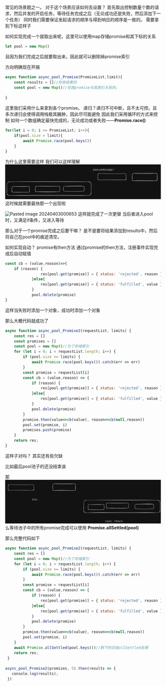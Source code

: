 

常见的场景题之一。
对于这个场景应该如何去设置？
首先取出控制数量个数的请求，然后并发的开启任务，等待任务完成之后（无论成功还是失败，然后添加下一个任务）
同时我们需要保证发起请求的顺序与得到响应的顺序是一致的。
需要拿到下标这样子


如何实现完成一个就取出来呢，这里可以使用map存储promise和其下标的关系
```js
let pool = new Map()
```

且因为我们完成之后就要取出来，因此就可以删除掉promise索引

方向明确现在开搞
```js
async function async_pool_Promise(PromiseList,limit){
	const results = []//存放结果的
	const pool = new Map()//存放promise与其索引关系的。
	
} 
```

这里我们采用什么来拿到各个promise。
递归？递归不可中断，且不太可控。且多次递归会使得调用栈极其臃肿，因此尽可能避免
因此我们采用循环的方式来控制
如何一个数组确定最快完成的，无论成功或者失败——**Promise.race()**



```js
for(let i = 0; i <= PromiseList; i++){
	if(pool.size > limit){
		await Promise.race(pool.keys())
	}
}
```
为什么这里需要这样
我们可以这样理解![Pasted image 20240403000523](%E5%AE%9E%E7%8E%B0%E5%B9%B6%E5%8F%91%E8%AF%B7%E6%B1%82+%E6%8E%A7%E5%88%B6%E6%95%B0%E9%87%8F.assets/Pasted%20image%2020240403000523.png)
这时候就需要最快那一个出现啦

![Pasted image 20240403000653](Pasted%20image%2020240403000653.png)
这样就完成了一次更替
当后者进入pool时，又满足if条件，又进入等待

那么对于一个promise完成之后要干嘛？
是不是要将结果添加到results中，然后将自己在pool中的痕迹清空。

如何实现自动？
promise有then方法
通过promise的then方法，注册事件实现完成后自动赋值

```js
const cb = (value,reason)=>{
	if (reason) {
                res[pool.get(promise)] = { status: 'rejected', reason };
            }else{
                res[pool.get(promise)] = { status: 'fulfilled', value };
            }
            pool.delete(promise)
}
```

这样当失败时添加一个对象，成功时添加一个对象

那么大概代码就成功了
```js
async function async_pool_Promise2(requestList, limits) {
    const res = []
    const promises = []
    const pool = new Map()//为了存储索引
    for (let i = 0; i < requestList.length; i++) {
        if (pool.size >= limits) {
            await Promise.race(pool.keys()).catch(err => err)
        }
        const promise = requestList[i]
        const cb = (value,reason) => {
            if (reason) {
                res[pool.get(promise)] = { status: 'rejected', reason };
            }else{
                res[pool.get(promise)] = { status: 'fulfilled', value };
            }
            pool.delete(promise)
        }
        promise.then(value=>cb(value), reason=>cb(null,reason))
        pool.set(promise, i)
        promises.push(promise)
    }
	return res;
}
```

这样子对吗？
其实还有些欠缺

比如最后pool池子的还没结束诶



那![Pasted image 20240403001743](%E5%AE%9E%E7%8E%B0%E5%B9%B6%E5%8F%91%E8%AF%B7%E6%B1%82+%E6%8E%A7%E5%88%B6%E6%95%B0%E9%87%8F.assets/Pasted%20image%2020240403001743.png)么等待池子中的所有promise完成可以使用 **Promise.allSettled(pool)**


那么完整代码如下
```js
async function async_pool_Promise2(requestList, limits) {
    const res = []
    const pool = new Map()//为了存储索引
    for (let i = 0; i < requestList.length; i++) {
        if (pool.size >= limits) {
            await Promise.race(pool.keys()).catch(err => err)
        }
        const promise = requestList[i]
        const cb = (value,reason) => {
            if (reason) {
                res[pool.get(promise)] = { status: 'rejected', reason };
            }else{
                res[pool.get(promise)] = { status: 'fulfilled', value };
            }
            pool.delete(promise)
        }
        promise.then(value=>cb(value), reason=>cb(null,reason))
        pool.set(promise, i)
    }
    await Promise.allSettled(pool.keys())//剩下的交给allSettled处理
    return res;
 }

async_pool_Promise2(promises, 5).then(results => {
   console.log(results);
 })
```